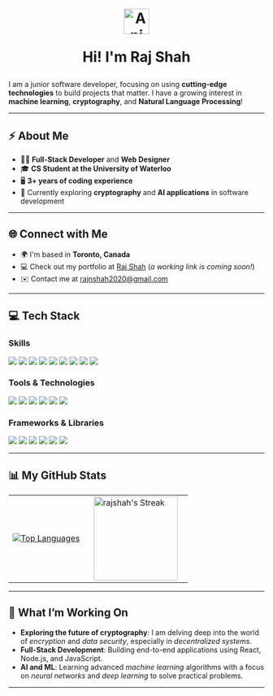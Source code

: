 <div align="center">
  <h1 style="animation: wave 2s infinite;">
    <img src="https://iam-weijie.github.io/wave/hand-emoji.svg" alt="Animated Emoji" width="50" height="50"><p>Hi! I'm Raj Shah</p>
  </h1>
  
</div>

I am a junior software developer, focusing on using **cutting-edge technologies** to build projects that matter. I have a growing interest in **machine learning**, **cryptography**, and **Natural Language Processing**!

---

## ⚡ **About Me**
- 👨‍💻 **Full-Stack Developer** and **Web Designer**
- 🎓 **CS Student at the University of Waterloo**
- 🖥️ **3+ years of coding experience**
- 🌱 Currently exploring **cryptography** and **AI applications** in software development
  
---

## 🌐 **Connect with Me**
- 🌍 I'm based in **Toronto, Canada**
- 💻 Check out my portfolio at [Raj Shah](https://rajshah6.github.io) (_a working link is coming soon!_)
- ✉️ Contact me at [rajnshah2020@gmail.com](mailto:rajnshah2020@gmail.com)
  
---

## 💻 **Tech Stack**

### Skills
<p>
  <img src="https://img.shields.io/badge/-Java-007396?logo=openjdk&logoColor=white&style=flat-square"/>
  <img src="https://img.shields.io/badge/-Python-3776AB?logo=python&logoColor=white&style=flat-square"/>
  <img src="https://img.shields.io/badge/-C++-00599C?logo=cplusplus&logoColor=white&style=flat-square"/>
  <img src="https://img.shields.io/badge/-TypeScript-007ACC?logo=typescript&logoColor=white&style=flat-square"/>
  <img src="https://img.shields.io/badge/-JavaScript-F7DF1E?logo=javascript&logoColor=black&style=flat-square"/>
  <img src="https://img.shields.io/badge/-HTML-E34F26?logo=html5&logoColor=white&style=flat-square"/>
  <img src="https://img.shields.io/badge/-CSS3-1572B6?logo=css3&logoColor=white&style=flat-square"/>
  <img src="https://img.shields.io/badge/-C-00599C?logo=c&logoColor=white&style=flat-square"/>
  <img src="https://img.shields.io/badge/-Racket-374F9D?logo=racket&logoColor=white&style=flat-square"/>
</p>

### Tools & Technologies
<p>
  <img src="https://img.shields.io/badge/-Git-F05032?logo=git&logoColor=white&style=flat-square"/>
  <img src="https://img.shields.io/badge/-Linux-FCC624?logo=linux&logoColor=black&style=flat-square"/>
  <img src="https://img.shields.io/badge/-Node.js-339933?logo=node.js&logoColor=white&style=flat-square"/>
  <img src="https://img.shields.io/badge/-Next.js-000000?logo=next.js&logoColor=white&style=flat-square"/>
  <img src="https://img.shields.io/badge/-D3.js-F9A03C?logo=d3.js&logoColor=white&style=flat-square"/>
  <img src="https://img.shields.io/badge/-Firebase-FFCA28?logo=firebase&logoColor=black&style=flat-square"/>
</p>

### Frameworks & Libraries
<p>
  <img src="https://img.shields.io/badge/-React-61DAFB?logo=react&logoColor=black&style=flat-square"/>
  <img src="https://img.shields.io/badge/-Apache-D22128?logo=apache&logoColor=white&style=flat-square"/>
  <img src="https://img.shields.io/badge/-PyTorch-EE4C2C?logo=pytorch&logoColor=white&style=flat-square"/>
  <img src="https://img.shields.io/badge/-Flutter-02569B?logo=flutter&logoColor=white&style=flat-square"/>
  <img src="https://img.shields.io/badge/-Tkinter-3776AB?logo=python&logoColor=white&style=flat-square"/>
  <img src="https://img.shields.io/badge/-PyGame-3776AB?logo=python&logoColor=white&style=flat-square"/>
</p>

---

## 📊 **My GitHub Stats**

<div align="center">
  <table>
    <tr>
      <td>
        <a href="https://github.com/rajshah6/github-readme-stats">
          <img src="https://github-readme-stats.vercel.app/api/top-langs/?username=rajshah6&layout=compact&theme=dark" alt="Top Languages">
        </a>
      </td>
      <td style="padding-left: 20px; padding-right: 20px;">
        <img src="https://github-readme-streak-stats.herokuapp.com/?user=rajshah6&theme=tokyonight&hide_border=true" alt="rajshah's Streak" height="165">
      </td>
    </tr>
  </table>
</div>

---

## 🚀 **What I’m Working On**
- **Exploring the future of cryptography**: I am delving deep into the world of _encryption_ and _data security_, especially in _decentralized systems_.
- **Full-Stack Development**: Building end-to-end applications using React, Node.js, and JavaScript.
- **AI and ML**: Learning advanced _machine learning_ algorithms with a focus on _neural networks_ and _deep learning_ to solve practical problems.

---
